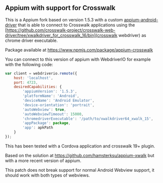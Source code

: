 ## Appium with support for Crosswalk

This is a Appium fork based on version 1.5.3 with a custom [appium-android-driver](https://github.com/eduramiba/appium-android-driver/tree/1.5.crosswalk) that is able to connect to Crosswalk applications using the [https://github.com/crosswalk-project/crosswalk-web-driver/tree/xwalkdriver_for_crosswalk_16/bin](crosswalk webdriver) as chrome driver executable.

Package available at https://www.npmjs.com/package/appium-crosswalk

You can connect to this version of appium with WebdriverIO for example with the following code:

```javascript
var client = webdriverio.remote({
    host: 'localhost',
    port: 4723,
    desiredCapabilities: {
        'appiumVersion': '1.5.3',
        'platformName': 'Android',
        'deviceName': 'Android Emulator',
        'device-orientation': 'portrait',
        'autoWebview': true,
        'autoWebviewTimeout': 15000,
        'chromedriverExecutable': '/path/to/xwalkdriver64_xwalk_15',
        'appPackage': package,
        'app': apkPath
    }
});
```

This has been tested with a Cordova application and crosswalk 19+ plugin.

Based on the solution at https://github.com/hamsterksu/appium-xwalk but with a more recent version of appium.

This patch does not break support for normal Android Webview support, it should work with both types of webviews.
